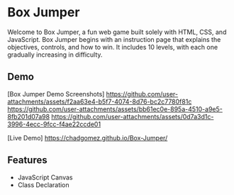 # Box Jumper

Welcome to Box Jumper, a fun web game built solely with HTML, CSS, and JavaScript. Box Jumper begins with an instruction page that explains the objectives, controls, and how to win. It includes 10 levels, with each one gradually increasing in difficulty.

## Demo
 [Box Jumper Demo Screenshots]
 https://github.com/user-attachments/assets/f2aa63e4-b5f7-4074-8d76-bc2c7780f81c
 https://github.com/user-attachments/assets/bb61ec0e-895a-4510-a9e5-8fb201d07a98
 https://github.com/user-attachments/assets/0d7a3d1c-3996-4ecc-9fcc-f4ae22ccde01


[Live Demo] https://chadgomez.github.io/Box-Jumper/

## Features
- JavaScript Canvas
- Class Declaration
